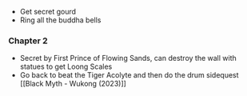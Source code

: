 - Get secret gourd
- Ring all the buddha bells


### Chapter 2

- Secret by First Prince of Flowing Sands, can destroy the wall with statues to get Loong Scales
- Go back to beat the Tiger Acolyte and then do the drum sidequest [[Black Myth - Wukong (2023)]]